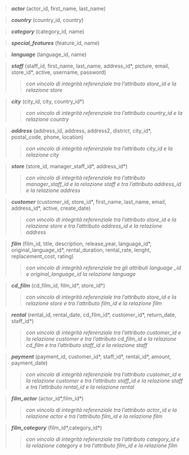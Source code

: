 >***actor*** (actor_id, first_name, last_name) 

>***country*** (country_id, country)  

>***category*** (category_id, name) 

>***special_features*** (feature_id, name)  

>***language*** (language_id, name) 

>***staff*** (staff_id, first_name, last_name, address_id*, picture, email, store_id*, active, username, password) 
>>*con vincolo di integrità referenziale tra l’attributo store_id e la relazione store*

>***city*** (city_id, city, country_id*)
>>*con vincolo di integrità referenziale tra l’attributo country_id e la relazione country*

>***address*** (address_id, address, address2, district, city_id*, postal_code, phone, location)
>>*con vincolo di integrità referenziale tra l’attributo city_id e la relazione city*

>***store*** (store_id, manager_staff_id*, address_id*)
>>*con vincolo di integrità referenziale tra l’attributo manager_staff_id e la relazione staff e tra l’attributo address_id e la relazione address* 

>***customer*** (customer_id, store_id*, first_name, last_name, email, address_id*, active, create_date)
>>*con vincolo di integrità referenziale tra l’attributo store_id e la relazione store e tra l’attributo address_id e la relazione address* 

>***film*** (film_id, title, description, release_year, language_id*, original_language_id*, rental_duration, rental_rate, lenght, replacement_cost, rating)
>>*con vincolo di integrità referenziale tra gli attributi language _id e original_language_id la relazione language*  

>***cd_film*** (cd_film_id, film_id*, store_id*)
>>*con vincolo di integrità referenziale tra l’attributo store_id e la relazione store e tra l’attributo film_id e la relazione film*  

>***rental*** (rental_id, rental_date, cd_film_id*, customer_id*, return_date, staff_id*)
>>*con vincolo di integrità referenziale tra l’attributo customer_id e la relazione customer e tra l’attributo cd_film_id e la relazione cd_film e tra l’attributo staff_id e la relazione staff* 

>***payment*** (payment_id, customer_id*, staff_id*, rental_id*, amount, payment_date)
>>*con vincolo di integrità referenziale tra l’attributo customer_id e la relazione customer e tra l’attributo staff_id e la relazione staff e tra l’attributo rental_id e la relazione rental* 

>***film_actor*** (actor_id*,film_id*) 
>>*con vincolo di integrità referenziale tra l’attributo actor_id e la relazione actor e tra l’attributo film_id e la relazione film* 

>***film_category*** (film_id*,category_id*)
>>*con vincolo di integrità referenziale tra l’attributo category_id e la relazione category e tra l’attributo film_id e la relazione film*